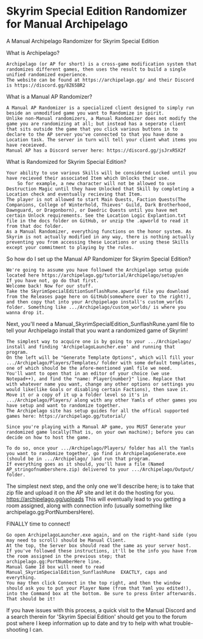 # Skyrim Special Edition Randomizer for Manual Archipelago
 A Manual Archipelago Randomizer for Skyrim Special Edition

 What is Archipelago?
 
    Archipelago (or AP for short) is a cross-game modification system that randomizes different games, then uses the result to build a single unified randomized experience.
    The website can be found at https://archipelago.gg/ and their Discord is https://discord.gg/8Z65BR2

What is a Manual AP Randomizer?

    A Manual AP Randomizer is a specialized client designed to simply run beside an unmodified game you want to Randomize in spirit.
    Unlike non-Manual randomizers, a Manual Randomizer does not modify the game you are randomizing at all; but instead has a seperate client that sits outside the game that you click various buttons in to declare to the AP server you've connected to that you have done a Location task. The server in turn will tell your client what items you have receieved.
    Manual AP has a Discord server here: https://discord.gg/jsJrxR5X2f

What is Randomized for Skyrim Special Edition?

    Your ability to use various Skills will be considered Locked until you have recieved their associated Item which Unlocks their use.
        So for example, a new character will not be allowed to use Destruction Magic until they have Unlocked that Skill by completing a Location check and eventually recieving that Item.
    The player is not allowed to start Main Quests, Faction Quests(The Companions, College of Winterhold, Thieves' Guild, Dark Brotherhood, Dawnguard, or Dragonborn), or Daedric Quests until you have met certain Unlock requirements. See the Location Logic Explantion.txt file in the docs folder on GitHub, or unzip the .apworld to read it from that doc folder.
    As a Manual Randomizer, everything functions on the honor system. As Skyrim is not actually modified in any way, there is nothing actually preventing you from accessing these Locations or using these Skills except your commitment to playing by the rules.

So how do I set up the Manual AP Randomizer for Skyrim Special Edition?

    We're going to assume you have followed the Archipelago setup guide located here https://archipelago.gg/tutorial/Archipelago/setup/en
    If you have not, go do that first.
    Welcome back! Now for our stuff.
    Take the SkyrimSpecialEditionSunflashRune.apworld file you download from the Releases page here on GitHub(somewhere over to the right!), and then copy that into your Archpipelago install's custom_worlds folder. Something like .../Archipelago/custom_worlds/ is where you wanna drop it.

   Next, you'll need a Manual_SkyrimSpecialEdition_SunflashRune.yaml file to tell your Archipelago install that you want a randomized game of Skyrim!

    The simplest way to acquire one is by going to your .../Archipelago/ install and finding 'ArchipelagoLauncher.exe' and running that program.
    On the left will be "Generate Template Options", which will fill your .../Archipelago/Players/Templates/ folder with some default templates, one of which should be the afore-mentioned yaml file we need.
    You'll want to open that in an editor of your choice (we use Notepad++), and find the "name: Player{number}" line. Replace that with whatever name you want, change any other options or settings you would like(like Goals or disabling certain Factions), then save it.
    Move it or a copy of it up a folder level so it's in .../Archipelago/Players/ along with any other Yamls of other games you have setup and want to randomize together.
    The Archipelago site has setup guides for all the offical supported games here: https://archipelago.gg/tutorial/

    Since you're playing with a Manual AP game, you MUST Generate your randomized game locally(That is, on your own machine); before you can decide on how to host the game.

    To do so, once your .../Archipelago/Players/ folder has all the Yamls you want to randomize together, go find in ArchipelagoGenerate.exe (should be in .../Archipelago/ )and run that program.
    If everything goes as it should, you'll have a file (Named AP_stringofnumbershere.zip) delivered to your .../Archipelago/Output/ folder.

   The simplest next step, and the only one we'll describe here; is to take that zip file and upload it on the AP site and let it do the hosting for you.
    https://archipelago.gg/uploads
    This will eventually lead to you getting a room assigned, along with connection info (usually something like archipelago.gg:PortNumbersHere).

   FINALLY time to connect!

    Go open ArchipelagoLauncher.exe again, and on the right-hand side (you may need to scroll) should be Manual Client.
    At the top, the Server box should read the same as your server host. If you've followed these instructions, it'll be the info you have from the room assigned in the previous step; that archipelago.gg:PortNumberHere line. 
    Manual Game Id box will need to read Manual_SkyrimSpecialEdition_SunflashRune  EXACTLY, caps and everything.
    You may then click Connect in the top right, and then the window should ask you to put your Player Name (from that Yaml you edited!), into the Command box at the bottom. Be sure to press Enter afterwards.
    That should be it!


   If you have issues with this process, a quick visit to the Manual Discord and a search therein for 'Skyrim Special Edition' should get you to the forum post where I keep information up to date and try to help with what trouble-shooting I can. 
